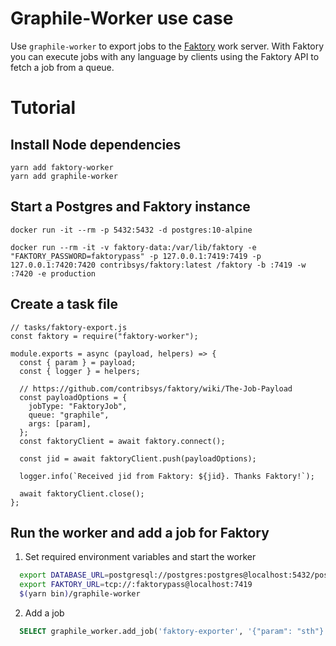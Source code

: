 # Graphile-Worker use case

Use `graphile-worker` to export jobs to the [Faktory](https://github.com/contribsys/faktory) work server. With Faktory you can execute jobs with any language by clients using the Faktory API to fetch a job from a queue.

# Tutorial

## Install Node dependencies

    yarn add faktory-worker
    yarn add graphile-worker

## Start a Postgres and Faktory instance

    docker run -it --rm -p 5432:5432 -d postgres:10-alpine

    docker run --rm -it -v faktory-data:/var/lib/faktory -e "FAKTORY_PASSWORD=faktorypass" -p 127.0.0.1:7419:7419 -p 127.0.0.1:7420:7420 contribsys/faktory:latest /faktory -b :7419 -w :7420 -e production

## Create a task file

```JS
// tasks/faktory-export.js
const faktory = require("faktory-worker");

module.exports = async (payload, helpers) => {
  const { param } = payload;
  const { logger } = helpers;

  // https://github.com/contribsys/faktory/wiki/The-Job-Payload
  const payloadOptions = {
    jobType: "FaktoryJob",
    queue: "graphile",
    args: [param],
  };
  const faktoryClient = await faktory.connect();

  const jid = await faktoryClient.push(payloadOptions);

  logger.info(`Received jid from Faktory: ${jid}. Thanks Faktory!`);

  await faktoryClient.close();
};
```

## Run the worker and add a job for Faktory

1. Set required environment variables and start the worker

```BASH
  export DATABASE_URL=postgresql://postgres:postgres@localhost:5432/postgres
  export FAKTORY_URL=tcp://:faktorypass@localhost:7419
  $(yarn bin)/graphile-worker
```

2. Add a job

```SQL
  SELECT graphile_worker.add_job('faktory-exporter', '{"param": "sth"}');
```
